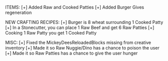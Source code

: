 
ITEMS:
    [+] Added Raw and Cooked Patties
    [+] Added Burger
	    Gives regeneration

NEW CRAFTING RECIPES:
    [+] Burger is 8 wheat surrounding 1 Cooked Patty
    [+] In a Stonecutter, you can place 1 Raw Beef and get 6 Raw Patties
    [+] Cooking 1 Raw Patty you get 1 Cooked Patty

MISC:
	[+] Fixed the MickeyDeesReloadedBlocks missing from creative inventory
	[+] Made it so Raw Nuggie/Dino has a chance to poison the user
	[+] Made it so Raw Patties has a chance to give the user hunger